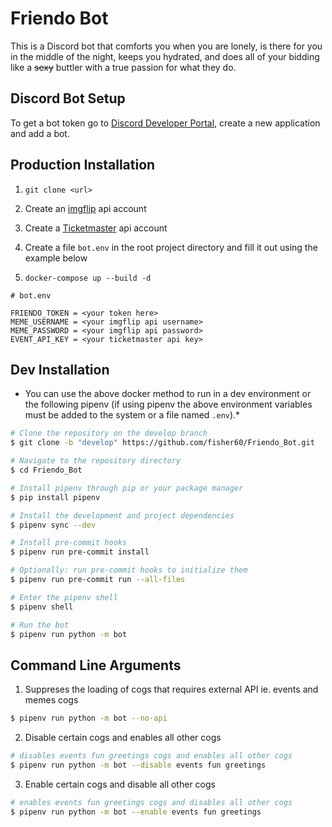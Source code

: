 # Friendo Bot
This is a Discord bot that comforts you when you are lonely, is there for you in the middle of the night, keeps you hydrated, and does all of your bidding like a ~~sexy~~ buttler with a true passion for what they do.

## Discord Bot Setup

To get a bot token go to [Discord Developer Portal](https://discord.com/developers/applications), create
 a new application and add a bot.

## Production Installation
1. `git clone <url>`

2. Create an [imgflip](https://api.imgflip.com/) api account

3. Create a [Ticketmaster](https://developer.ticketmaster.com/products-and-docs/apis/getting-started/) api account

4. Create a file `bot.env` in the root project directory and fill it out using the example below

5. `docker-compose up --build -d`

```text
# bot.env

FRIENDO_TOKEN = <your token here>
MEME_USERNAME = <your imgflip api username>
MEME_PASSWORD = <your imgflip api password>
EVENT_API_KEY = <your ticketmaster api key>
```

## Dev Installation
* You can use the above docker method to run in a dev environment or the following pipenv (if using pipenv
the above environment variables must be added to the system or a file named `.env`).*

```bash
# Clone the repository on the develop branch
$ git clone -b "develop" https://github.com/fisher60/Friendo_Bot.git

# Navigate to the repository directory
$ cd Friendo_Bot

# Install pipenv through pip or your package manager
$ pip install pipenv

# Install the development and project dependencies
$ pipenv sync --dev

# Install pre-commit hooks
$ pipenv run pre-commit install

# Optionally: run pre-commit hooks to initialize them
$ pipenv run pre-commit run --all-files

# Enter the pipenv shell
$ pipenv shell

# Run the bot
$ pipenv run python -m bot
```

## Command Line Arguments

1. Suppreses the loading of cogs that requires external API ie. events and memes cogs
```bash
$ pipenv run python -m bot --no-api
```
2. Disable certain cogs and enables all other cogs
```bash
# disables events fun greetings cogs and enables all other cogs
$ pipenv run python -m bot --disable events fun greetings
```
3. Enable certain cogs and disable all other cogs
```bash
# enables events fun greetings cogs and disables all other cogs
$ pipenv run python -m bot --enable events fun greetings
```
